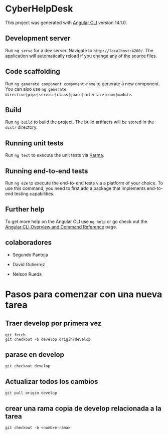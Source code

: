 # CyberHelpDesk

This project was generated with [Angular CLI](https://github.com/angular/angular-cli) version 14.1.0.

## Development server

Run `ng serve` for a dev server. Navigate to `http://localhost:4200/`. The application will automatically reload if you change any of the source files.

## Code scaffolding

Run `ng generate component component-name` to generate a new component. You can also use `ng generate directive|pipe|service|class|guard|interface|enum|module`.

## Build

Run `ng build` to build the project. The build artifacts will be stored in the `dist/` directory.

## Running unit tests

Run `ng test` to execute the unit tests via [Karma](https://karma-runner.github.io).

## Running end-to-end tests

Run `ng e2e` to execute the end-to-end tests via a platform of your choice. To use this command, you need to first add a package that implements end-to-end testing capabilities.

## Further help

To get more help on the Angular CLI use `ng help` or go check out the [Angular CLI Overview and Command Reference](https://angular.io/cli) page.

## colaboradores
- Segundo Pantoja
- David Gutierrez

- Nelson Rueda


# Pasos para comenzar con una nueva tarea

## Traer develop por primera vez

```code
git fetch
git checkout -b develop origin/develop
```

## parase en develop

```code
git checkout develop
```

## Actualizar todos los cambios

```
git pull origin develop
```

## crear una rama copia de develop relacionada a la tarea

```
git checkout -b <nombre-rama>
```
